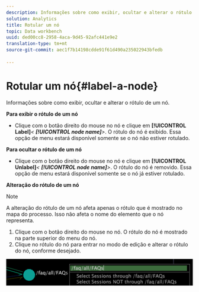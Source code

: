 ```yaml
---
description: Informações sobre como exibir, ocultar e alterar o rótulo de um nó.
solution: Analytics
title: Rotular um nó
topic: Data workbench
uuid: ded00cc8-2958-4aca-9d45-92afc441e9e2
translation-type: tm+mt
source-git-commit: aec1f7b14198cdde91f61d490a235022943bfedb

---
```



# Rotular um nó{#label-a-node}

Informações sobre como exibir, ocultar e alterar o rótulo de um nó.

**Para exibir o rótulo de um nó**

* Clique com o botão direito do mouse no nó e clique em **[!UICONTROL Label]***&lt; **[!UICONTROL node name]**>*. O rótulo do nó é exibido. Essa opção de menu estará disponível somente se o nó não estiver rotulado.

**Para ocultar o rótulo de um nó**

* Clique com o botão direito do mouse no nó e clique em **[!UICONTROL Unlabel]***&lt; **[!UICONTROL node name]**>*. O rótulo do nó é removido. Essa opção de menu estará disponível somente se o nó já estiver rotulado.

**Alteração do rótulo de um nó**

>[!NOTE]
>
>A alteração do rótulo de um nó afeta apenas o rótulo que é mostrado no mapa do processo. Isso não afeta o nome do elemento que o nó representa.

1. Clique com o botão direito do mouse no nó. O rótulo do nó é mostrado na parte superior do menu do nó.
1. Clique no rótulo do nó para entrar no modo de edição e alterar o rótulo do nó, conforme desejado.

![](assets/mnu_2DProcessMap_label.png)

